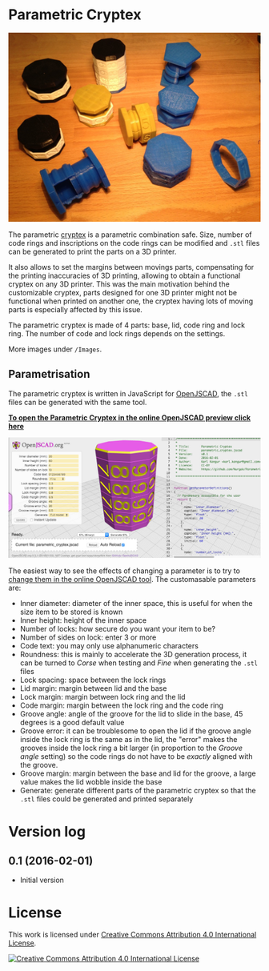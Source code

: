 # Parametric Cryptex

![Parametric Cryptex](Images/parametric_cryptex_revisions.jpg)

The parametric [cryptex](https://www.wikiwand.com/en/Cryptex) is a parametric combination safe. Size, number of code rings and inscriptions on the code rings can be modified and `.stl` files can be generated to print the parts on a 3D printer.

It also allows to set the margins between movings parts, compensating for the printing inaccuracies of 3D printing, allowing to obtain a functional cryptex on any 3D printer. This was the main motivation behind the customizable cryptex, parts designed for one 3D printer might not be functional when printed on another one, the cryptex having lots of moving parts is especially affected by this issue.

The parametric cryptex is made of 4 parts: base, lid, code ring and lock ring. The number of code and lock rings depends on the settings.

More images under `/Images`.

## Parametrisation

The parametric cryptex is written in JavaScript for [OpenJSCAD](http://openjscad.org/), the `.stl` files can be generated with the same tool.

**[To open the Parametric Cryptex in the online OpenJSCAD preview click here](#)**

![Parametric Cryptex](Images/parametric_cryptex_openjscad.jpg)

The easiest way to see the effects of changing a parameter is to try to [change them in the online OpenJSCAD tool](#). The customasable parameters are:

* Inner diameter: diameter of the inner space, this is useful for when the size item to be stored is known
* Inner height: height of the inner space
* Number of locks: how secure do you want your item to be?
* Number of sides on lock: enter 3 or more
* Code text: you may only use alphanumeric characters
* Roundness: this is mainly to accelerate the 3D generation process, it can be turned to _Corse_ when testing and _Fine_ when generating the `.stl` files
* Lock spacing: space between the lock rings
* Lid margin: margin between lid and the base
* Lock margin: margin between lock ring and the lid
* Code margin: margin between the lock ring and the code ring
* Groove angle: angle of the groove for the lid to slide in the base, 45 degrees is a good default value
* Groove error: it can be troublesome to open the lid if the groove angle inside the lock ring is the same as in the lid, the "error" makes the grooves inside the lock ring a bit larger (in proportion to the _Groove angle_ setting) so the code rings do not have to be _exactly_ aligned with the groove.
* Groove margin: margin between the base and lid for the groove, a large value makes the lid wobble inside the base
* Generate: generate different parts of the parametric cryptex so that the `.stl` files could be generated and printed separately

# Version log

## 0.1 (2016-02-01)

* Initial version

# License

This work is licensed under [Creative Commons Attribution 4.0 International License](http://creativecommons.org/licenses/by/4.0/).

[![Creative Commons Attribution 4.0 International License](https://i.creativecommons.org/l/by/4.0/88x31.png)](http://creativecommons.org/licenses/by/4.0/)
